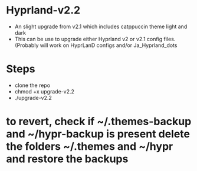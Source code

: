 # Hyprland-v2.2
- An slight upgrade from v2.1 which includes catppuccin theme light and dark
- This can be use to upgrade either Hyprland v2 or v2.1 config files. (Probably will work on HyprLanD configs and/or Ja_Hyprland_dots


# Steps
- clone the repo 
- chmod +x upgrade-v2.2
- ./upgrade-v2.2



# to revert, check if ~/.themes-backup and ~/hypr-backup is present delete the folders ~/.themes and ~/hypr and restore the backups

